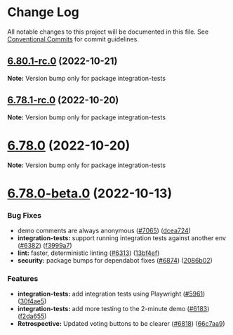 # Change Log

All notable changes to this project will be documented in this file.
See [Conventional Commits](https://conventionalcommits.org) for commit guidelines.

## [6.80.1-rc.0](https://github.com/JimmyLv/parabol/compare/v6.79.0...v6.80.1-rc.0) (2022-10-21)

**Note:** Version bump only for package integration-tests





## [6.78.1-rc.0](https://github.com/JimmyLv/parabol/compare/v6.78.0-beta.0...v6.78.1-rc.0) (2022-10-20)

**Note:** Version bump only for package integration-tests





# [6.78.0](https://github.com/JimmyLv/parabol/compare/v6.78.0-beta.0...v6.78.0) (2022-10-20)

**Note:** Version bump only for package integration-tests





# [6.78.0-beta.0](https://github.com/JimmyLv/parabol/compare/v6.37.0...v6.78.0-beta.0) (2022-10-13)


### Bug Fixes

* demo comments are always anonymous ([#7065](https://github.com/JimmyLv/parabol/issues/7065)) ([dcea724](https://github.com/JimmyLv/parabol/commit/dcea724f929cc8a736b137b1891e5dddfe056667))
* **integration-tests:** support running integration tests against another env ([#6382](https://github.com/JimmyLv/parabol/issues/6382)) ([f3999a7](https://github.com/JimmyLv/parabol/commit/f3999a7c2a59c72a880e6b1bba19fc726d8c7166))
* **lint:** faster, deterministic linting ([#6313](https://github.com/JimmyLv/parabol/issues/6313)) ([13bf4ef](https://github.com/JimmyLv/parabol/commit/13bf4efc7977c4572efa28813ffb87cd7738b3fe))
* **security:** package bumps for dependabot fixes ([#6874](https://github.com/JimmyLv/parabol/issues/6874)) ([2086b02](https://github.com/JimmyLv/parabol/commit/2086b0298380dccb766bcffdae26d9caef9b0eee))


### Features

* **integration-tests:** add integration tests using Playwright ([#5961](https://github.com/JimmyLv/parabol/issues/5961)) ([30f4ae5](https://github.com/JimmyLv/parabol/commit/30f4ae5a6848e7dd8a96d887f40baef8eb0bfc63))
* **integration-tests:** add more testing to the 2-minute demo ([#6183](https://github.com/JimmyLv/parabol/issues/6183)) ([f2da655](https://github.com/JimmyLv/parabol/commit/f2da655bccd7743e5e4b693bfbc342720bed5935))
* **Retrospective:** Updated voting buttons to be clearer ([#6818](https://github.com/JimmyLv/parabol/issues/6818)) ([66c7aa9](https://github.com/JimmyLv/parabol/commit/66c7aa971685704872fd47ec47acfcb3ea544df1))
